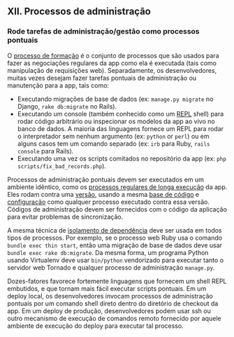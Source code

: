 ## XII. Processos de administração
### Rode tarefas de administração/gestão como processos pontuais

O [processo de formação](./concurrency) é o conjunto de processos que são usados para fazer as negociações regulares da app como ela é executada (tais como manipulação de requisições web). Separadamente, os desenvolvedores, muitas vezes desejam fazer tarefas pontuais de administração ou manutenção para a app, tais como:

* Executando migrações de base de dados (ex: `manage.py migrate` no Django, `rake db:migrate` no Rails).
* Executando um console (também conhecido como um [REPL](http://en.wikipedia.org/wiki/Read-eval-print_loop) shell) para rodar código arbitrário ou inspecionar os modelos da app ao vivo no banco de dados. A maioria das linguagens fornece um REPL para rodar o interpretador sem nenhum argumento (ex: `python` or `perl`) ou em alguns casos tem um comando separado (ex: `irb` para Ruby, `rails console` para Rails).
* Executando uma vez os scripts comitados no repositório da app (ex: `php scripts/fix_bad_records.php`).     

Processos de administração pontuais devem ser executados em um ambiente idêntico, como os [processos regulares de longa execução](./processes) da app. Eles rodam contra uma [versão](./build-release-run), usando a mesma [base de código](./codebase) e [configuração](./config) como qualquer processo executado contra essa versão. Códigos de administração devem ser fornecidos com o código da aplicação para evitar problemas de sincronização.

A mesma técnica de [isolamento de dependência](./dependencies) deve ser usada em todos tipos de processos. Por exemplo, se o processo web Ruby usa o comando `bundle exec thin start`, então uma migração de base de dados deve usar `bundle exec rake db:migrate`. Da mesma forma, um programa Python usando Virtualenv deve usar `bin/python` vendorizado para executar tanto o servidor web Tornado e qualquer processo de administração `manage.py`.

Dozes-fatores favorece fortemente linguagens que fornecem um shell REPL embutidos, e que tornam mais fácil executar scripts pontuais. Em um deploy local, os desenvolvedores invocam processos de administração pontuais por um comando shell direto dentro do diretório de checkout da app. Em um deploy de produção, desenvolvedores podem usar ssh ou outro mecanismo de execução de comandos remoto fornecido por aquele ambiente de execução do deploy para executar tal processo.
